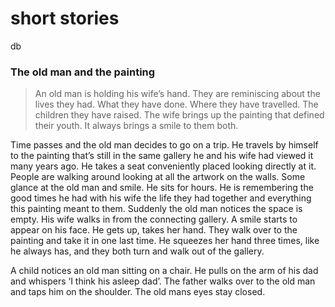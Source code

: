 # short stories 
db

### The old man and the painting
>An old man is holding his wife’s hand.
They are reminiscing about the lives they had. What they have done. Where they have travelled. The children they have raised.
The wife brings up the painting that defined their youth. It always brings a smile to them both.

Time passes and the old man decides to go on a trip. He travels by himself to the painting that’s still in the same gallery he and his wife had viewed it many years ago.
He takes a seat conveniently placed looking directly at it. People are walking around looking at all the artwork on the walls. Some glance at the old man and smile.
He sits for hours. He is remembering the good times he had with his wife the life they had together and everything this painting meant to
them.
Suddenly the old man notices the space is empty. His wife walks in from the connecting gallery. A smile starts to appear on his face. He gets up, takes her hand. They walk over to the painting and take it in one last time. He squeezes her hand three times, like he always
has, and they both turn and walk out of the gallery.

A child notices an old man sitting on a chair. He pulls on the arm of his dad and whispers ‘I think his asleep dad’.
The father walks over to the old man and taps him on the shoulder.
The old mans eyes stay closed.


